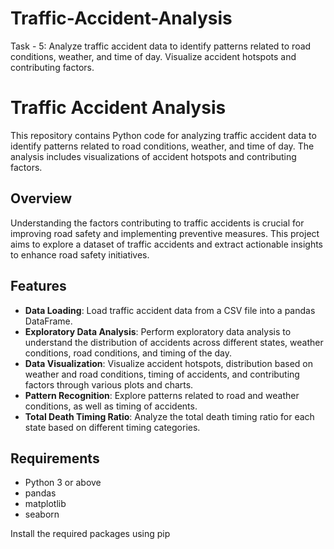 # Traffic-Accident-Analysis
Task - 5: Analyze traffic accident data to identify patterns related to road conditions, weather, and time of day. Visualize accident hotspots and contributing factors.

# Traffic Accident Analysis

This repository contains Python code for analyzing traffic accident data to identify patterns related to road conditions, weather, and time of day. The analysis includes visualizations of accident hotspots and contributing factors.

## Overview

Understanding the factors contributing to traffic accidents is crucial for improving road safety and implementing preventive measures. This project aims to explore a dataset of traffic accidents and extract actionable insights to enhance road safety initiatives.

## Features

- **Data Loading**: Load traffic accident data from a CSV file into a pandas DataFrame.
- **Exploratory Data Analysis**: Perform exploratory data analysis to understand the distribution of accidents across different states, weather conditions, road conditions, and timing of the day.
- **Data Visualization**: Visualize accident hotspots, distribution based on weather and road conditions, timing of accidents, and contributing factors through various plots and charts.
- **Pattern Recognition**: Explore patterns related to road and weather conditions, as well as timing of accidents.
- **Total Death Timing Ratio**: Analyze the total death timing ratio for each state based on different timing categories.

## Requirements

- Python 3 or above
- pandas
- matplotlib
- seaborn

Install the required packages using pip
